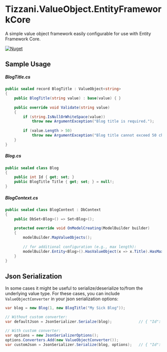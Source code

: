 # Tizzani.ValueObject.EntityFrameworkCore

A simple value object framework easily configurable for use with Entity Framework Core.

[![Nuget](https://img.shields.io/nuget/v/Tizzani.ValueObject.EntityFrameworkCore)](https://www.nuget.org/packages/Tizzani.ValueObject.EntityFrameworkCore/0.1.0)

## Sample Usage

##### BlogTitle.cs
```csharp
public sealed record BlogTitle : ValueObject<string>
{
    public BlogTitle(string value) : base(value) { }
    
    public override void Validate(string value)
    {
        if (string.IsNullOrWhiteSpace(value))
            throw new ArgumentException("Blog title is required.");
          
        if (value.Length > 50)
            throw new ArgumentException("Blog title cannot exceed 50 characters.");
    }
}
```

##### Blog.cs
```csharp
public sealed class Blog
{
    public int Id { get; set; }
    public BlogTitle Title { get; set; } = null!;
}
```

##### BlogContext.cs
```csharp
public sealed class BlogContext : DbContext
{
    public DbSet<Blog>() => Set<Blog>();
    
    protected override void OnModelCreating(ModelBuilder builder)
    {
        modelBuilder.MapValueObjects();
        
        // for additional configuration (e.g., max length):
        modelBuilder.Entity<Blog>().HasValueObject(x => x.Title).HasMaxLength(50);
    }
}
```

## Json Serialization
In some cases it might be useful to serialize/deserialize to/from the underlying value type. For these cases, you can include `ValueObjectConverter` in your json serialization options:

```csharp
var blog = new Blog(1, new BlogTitle("My Sick Blog"));

// Without custom converter:
var defaultJson = JsonSerializer.Serialze(blog);            // { "Id": 1, "Title": { "Value": "My Sick Blog" } }

// With custom converter:
var options = new JsonSerializerOptions();
options.Converters.Add(new ValueObjectConverter());
var customJson = JsonSerializer.Serialize(blog, options);   // { "Id": 1, "Title": "My Sick Blog" }
```
